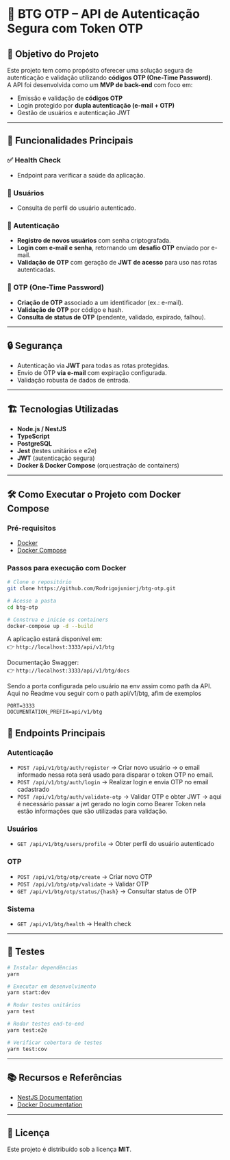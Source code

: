 # 🔐 BTG OTP – API de Autenticação Segura com Token OTP

## 📌 Objetivo do Projeto

Este projeto tem como propósito oferecer uma solução segura de autenticação e validação utilizando **códigos OTP (One-Time Password)**.  
A API foi desenvolvida como um **MVP de back-end** com foco em:

- Emissão e validação de **códigos OTP**
- Login protegido por **dupla autenticação (e-mail + OTP)**
- Gestão de usuários e autenticação JWT

---

## 🚀 Funcionalidades Principais

### ✅ Health Check

- Endpoint para verificar a saúde da aplicação.

### 👤 Usuários

- Consulta de perfil do usuário autenticado.

### 🔑 Autenticação

- **Registro de novos usuários** com senha criptografada.
- **Login com e-mail e senha**, retornando um **desafio OTP** enviado por e-mail.
- **Validação de OTP** com geração de **JWT de acesso** para uso nas rotas autenticadas.

### 🧾 OTP (One-Time Password)

- **Criação de OTP** associado a um identificador (ex.: e-mail).
- **Validação de OTP** por código e hash.
- **Consulta de status de OTP** (pendente, validado, expirado, falhou).

---

## 🔒 Segurança

- Autenticação via **JWT** para todas as rotas protegidas.
- Envio de OTP **via e-mail** com expiração configurada.
- Validação robusta de dados de entrada.

---

## 🏗️ Tecnologias Utilizadas

- **Node.js / NestJS**
- **TypeScript**
- **PostgreSQL**
- **Jest** (testes unitários e e2e)
- **JWT** (autenticação segura)
- **Docker & Docker Compose** (orquestração de containers)

---

## 🛠️ Como Executar o Projeto com Docker Compose

### Pré-requisitos

- [Docker](https://www.docker.com/)
- [Docker Compose](https://docs.docker.com/compose/)

### Passos para execução com Docker

```bash
# Clone o repositório
git clone https://github.com/Rodrigojuniorj/btg-otp.git

# Acesse a pasta
cd btg-otp

# Construa e inicie os containers
docker-compose up -d --build
```

A aplicação estará disponível em:  
👉 `http://localhost:3333/api/v1/btg`

Documentação Swagger:  
👉 `http://localhost:3333/api/v1/btg/docs`

Sendo a porta configurada pelo usuário na env assim como path da API.
Aqui no Readme vou seguir com o path api/v1/btg, afim de exemplos

```
PORT=3333
DOCUMENTATION_PREFIX=api/v1/btg
```

## 📖 Endpoints Principais

### **Autenticação**

- `POST /api/v1/btg/auth/register` → Criar novo usuário -> o email informado nessa rota será usado para disparar o token OTP no email.
- `POST /api/v1/btg/auth/login` → Realizar login e envia OTP no email cadastrado
- `POST /api/v1/btg/auth/validate-otp` → Validar OTP e obter JWT -> aqui é necessário passar a jwt gerado no login como Bearer Token nela estão informações que são utilizadas para validação.

### **Usuários**

- `GET /api/v1/btg/users/profile` → Obter perfil do usuário autenticado

### **OTP**

- `POST /api/v1/btg/otp/create` → Criar novo OTP
- `POST /api/v1/btg/otp/validate` → Validar OTP
- `GET /api/v1/btg/otp/status/{hash}` → Consultar status de OTP

### **Sistema**

- `GET /api/v1/btg/health` → Health check

---

## 🧪 Testes

```bash
# Instalar dependências
yarn

# Executar em desenvolvimento
yarn start:dev

# Rodar testes unitários
yarn test

# Rodar testes end-to-end
yarn test:e2e

# Verificar cobertura de testes
yarn test:cov
```

---

## 📚 Recursos e Referências

- [NestJS Documentation](https://docs.nestjs.com)
- [Docker Documentation](https://docs.docker.com)

---

## 📜 Licença

Este projeto é distribuído sob a licença **MIT**.
